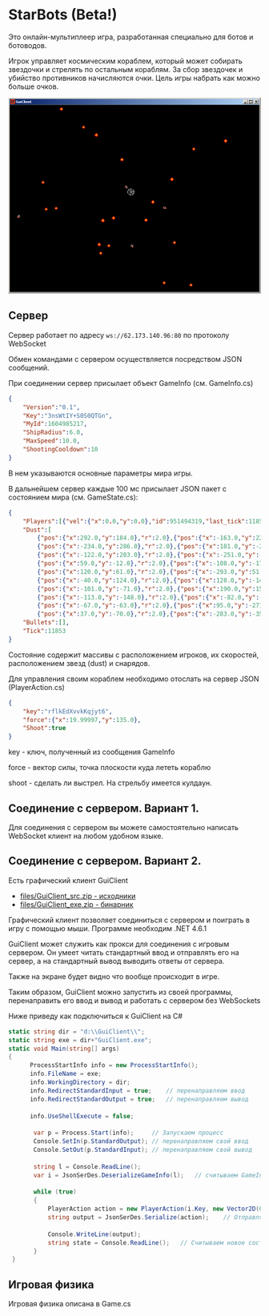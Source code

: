 # StarBots (Beta!)

Это онлайн-мультиплеер игра, разработанная специально для ботов и ботоводов.

Игрок управляет космическим кораблем, который может собирать звездочки и стрелять по остальным кораблям.  За сбор звездочек и убийство противников начисляются очки. Цель игры набрать как можно больше очков. 

![1](img/1.png)

## Сервер

Сервер работает по адресу `ws://62.173.140.96:80` по протоколу WebSocket

Обмен командами с сервером осуществляется посредством JSON сообщений.

При соединении сервер присылает объект GameInfo (см. GameInfo.cs)

```json
{
    "Version":"0.1",
	"Key":"3nsWtIY+S0S0QTGn",
    "MyId":1604985217,
    "ShipRadius":6.0,
    "MaxSpeed":10.0,
    "ShootingCooldown":10
}
```

В нем указываются основные параметры мира игры.

В дальнейшем сервер каждые 100 мс присылает JSON пакет с состоянием мира (см. GameState.cs):

```json
{
	"Players":[{"vel":{"x":0.0,"y":0.0},"id":951494319,"last_tick":11853,"score":0,"pos":{"x":30.0,"y":-172.0},"r":10.0}],
	"Dust":[
		{"pos":{"x":292.0,"y":184.0},"r":2.0},{"pos":{"x":-163.0,"y":228.0},"r":2.0},
		{"pos":{"x":-234.0,"y":286.0},"r":2.0},{"pos":{"x":181.0,"y":-278.0},"r":2.0},
		{"pos":{"x":-122.0,"y":203.0},"r":2.0},{"pos":{"x":-251.0,"y":-32.0},"r":2.0},
		{"pos":{"x":59.0,"y":-12.0},"r":2.0},{"pos":{"x":-108.0,"y":-176.0},"r":2.0},
		{"pos":{"x":120.0,"y":61.0},"r":2.0},{"pos":{"x":-293.0,"y":51.0},"r":2.0},
		{"pos":{"x":-40.0,"y":124.0},"r":2.0},{"pos":{"x":128.0,"y":-142.0},"r":2.0},
		{"pos":{"x":-101.0,"y":-71.0},"r":2.0},{"pos":{"x":190.0,"y":158.0},"r":2.0},
		{"pos":{"x":-113.0,"y":-148.0},"r":2.0},{"pos":{"x":-82.0,"y":-152.0},"r":2.0},
		{"pos":{"x":-67.0,"y":-63.0},"r":2.0},{"pos":{"x":95.0,"y":-271.0},"r":2.0},
		{"pos":{"x":37.0,"y":-70.0},"r":2.0},{"pos":{"x":-283.0,"y":-35.0},"r":2.0}],
	"Bullets":[],
	"Tick":11853
}
```

Состояние содержит массивы с расположением игроков, их скоростей, расположением звезд (dust) и снарядов.

Для управления своим кораблем необходимо отослать на сервер JSON (PlayerAction.cs)

```json
{
    "key":"rflkEdXvvkKqjyt6",
    "force":{"x":19.99997,"y":135.0},
    "Shoot":true
}
```

key - ключ, полученный из сообщения GameInfo

force - вектор силы, точка плоскости куда лететь кораблю

shoot - сделать ли выстрел. На стрельбу имеется кулдаун. 

## Соединение с сервером. Вариант 1.

Для соединения с сервером вы можете самостоятельно написать WebSocket клиент на любом удобном языке.

## Соединение с сервером. Вариант 2.

Есть графический клиент GuiClient

* <a href=files/GuiClient_src.zip)>files/GuiClient_src.zip - исходники</a>
* <a href=files/GuiClient_src.zip)>files/GuiClient_exe.zip - бинарник</a>

Графический клиент позволяет соединиться с сервером и поиграть в игру с помощью мыши. Программе необходим .NET 4.6.1

GuiClient может служить как прокси для соединения с игровым сервером. Он умеет читать стандартный ввод и отправлять его на сервер, а на стандартный вывод выводить ответы от сервера.

Также на экране будет видно что вообще происходит в игре.

Таким образом, GuiClient можно запустить из своей программы, перенаправить его ввод и вывод и работать с сервером без WebSockets

Ниже приведу как подключиться к GuiClient на C#

```C#
static string dir = "d:\\GuiClient\\";
static string exe = dir+"GuiClient.exe";
static void Main(string[] args)
{
      ProcessStartInfo info = new ProcessStartInfo();
      info.FileName = exe;
      info.WorkingDirectory = dir;
	  info.RedirectStandardInput = true;	// перенаправляем ввод
      info.RedirectStandardOutput = true;	// перенаправляем вывод

      info.UseShellExecute = false;

       var p = Process.Start(info);		// Запускаем процесс
       Console.SetIn(p.StandardOutput);	// перенаправляем свой ввод
       Console.SetOut(p.StandardInput);	// перенаправляем свой вывод

       string l = Console.ReadLine();
       var i = JsonSerDes.DeserializeGameInfo(l);	// считываем GameInfo

       while (true)
       {
           PlayerAction action = new PlayerAction(i.Key, new Vector2D(0, 0));
           string output = JsonSerDes.Serialize(action);	// Отправляе мдействие
           
           Console.WriteLine(output);
           string state = Console.ReadLine();	// Считываем новое состояние мира
       }
 }
```





## Игровая физика

Игровая физика описана в Game.cs



